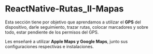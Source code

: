 # ReactNative-Rutas_II-Mapas

Esta sección tiene por objetivo que aprendamos a utilizar el **GPS** del dispositivo, darle seguimiento, trazar rutas, colocar marcadores y sobre todo, estar pendiente de los permisos del
GPS.

Les enseñaré a utilizar **Apple Maps y Google Maps**, junto sus configuraciones respectivas e instalaciones.
